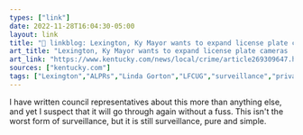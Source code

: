 ```yaml
---
types: ["link"]
date: 2022-11-28T16:04:30-05:00
layout: link
title: "🔗 linkblog: Lexington, Ky Mayor wants to expand license plate cameras | Lexington Herald Leader'"
art_title: "Lexington, Ky Mayor wants to expand license plate cameras | Lexington Herald Leader"
art_link: "https://www.kentucky.com/news/local/crime/article269309647.html"
sources: ["kentucky.com"]
tags: ["Lexington","ALPRs","Linda Gorton","LFCUG","surveillance","privacy"]
---
```

I have written council representatives about this more than anything else, and yet I suspect that it will go through again without a fuss. This isn't the worst form of surveillance, but it is still surveillance, pure and simple.  
 
